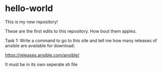 # hello-world
This is my new repository!

These are the first edits to this repository.
How bout them apples.

Task 1: Write a command to go to this site and tell me how many releases of ansible are available for download:

https://releases.ansible.com/ansible/

It must be in its own seperate sh file
